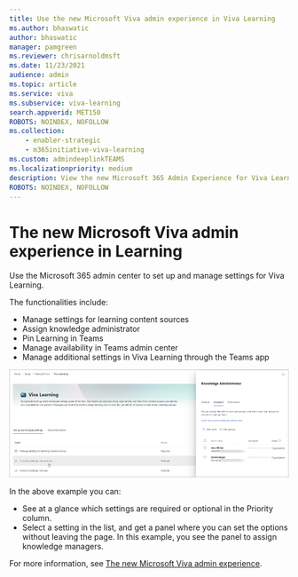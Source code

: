 ```yaml
---
title: Use the new Microsoft Viva admin experience in Viva Learning
ms.author: bhaswatic
author: bhaswatic
manager: pamgreen
ms.reviewer: chrisarnoldmsft
ms.date: 11/23/2021
audience: admin
ms.topic: article
ms.service: viva
ms.subservice: viva-learning
search.appverid: MET150
ROBOTS: NOINDEX, NOFOLLOW
ms.collection: 
    - enabler-strategic
    - m365initiative-viva-learning
ms.custom: admindeeplinkTEAMS
ms.localizationpriority: medium
description: View the new Microsoft 365 Admin Experience for Viva Learning.
ROBOTS: NOINDEX, NOFOLLOW
---
```


# The new Microsoft Viva admin experience in Learning

Use the Microsoft 365 admin center to set up and manage settings for Viva Learning.

The functionalities include:

- Manage settings for learning content sources
- Assign knowledge administrator
- Pin Learning in Teams
- Manage availability in Teams admin center
- Manage additional settings in Viva Learning through the Teams app

![Viva learn page](/viva/media/learn-admin.png)

In the above example you can:

- See at a glance which settings are required or optional in the Priority column.
- Select a setting in the list, and get a panel where you can set the options without leaving the page. In this example, you see the panel to assign knowledge managers.

For more information, see [The new Microsoft Viva admin experience](/viva/new-microsoft-viva-admin-experience).

